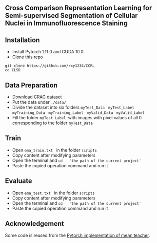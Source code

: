 ##  Cross Comparison Representation Learning for Semi-supervised Segmentation of Cellular Nuclei in Immunofluorescence Staining




## Installation
* Install Pytorch 1.11.0 and CUDA 10.0
* Clone this repo
```
git clone https://github.com/rxy1234/CCRL
cd CLSD
```

## Data Preparation
* Download [CRAG dataset](https://warwick.ac.uk/fac/cross_fac/tia/data/mildnet) <br/>
* Put the data under `./data/`
* Divide the dataset into six folders `myTest_Data ` `myTest_Label ` `myTraining_Data ` `myTraining_Label ` `myValid_Data ` `myValid_Label `
* Fill the folder `myTest_Label `with images with pixel values of all 0 corresponding to the folder `myTest_Data `

## Train
* Open `ema_train.txt ` in the folder `scripts `
* Copy content after modifying parameters
* Open the terminal and  `cd   'the path of the current project' `
* Paste the copied operation command and run it

## Evaluate
* Open `ema_test.txt ` in the folder `scripts `
* Copy content after modifying parameters
* Open the terminal and  `cd   'the path of the current project' `
* Paste the copied operation command and run it

## Acknowledgement
Some code is reused from the [Pytorch implementation of mean teacher](https://github.com/CuriousAI/mean-teacher). 

